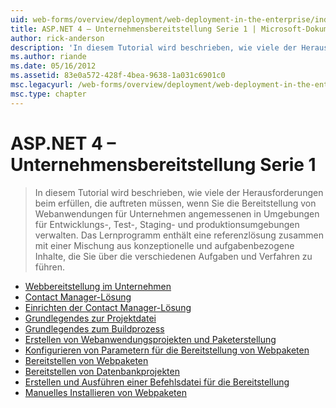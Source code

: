 ```yaml
---
uid: web-forms/overview/deployment/web-deployment-in-the-enterprise/index
title: ASP.NET 4 – Unternehmensbereitstellung Serie 1 | Microsoft-Dokumentation
author: rick-anderson
description: 'In diesem Tutorial wird beschrieben, wie viele der Herausforderungen beim erfüllen, die Sie bei der Verwaltung der Bereitstellung von unternehmensweite Webanwendungen Entwicklungskomponenten begegnen...'
ms.author: riande
ms.date: 05/16/2012
ms.assetid: 83e0a572-428f-4bea-9638-1a031c6901c0
msc.legacyurl: /web-forms/overview/deployment/web-deployment-in-the-enterprise
msc.type: chapter
---
```

<a name="aspnet-4---enterprise-deployment-series-1"></a>ASP.NET 4 – Unternehmensbereitstellung Serie 1
====================
> In diesem Tutorial wird beschrieben, wie viele der Herausforderungen beim erfüllen, die auftreten müssen, wenn Sie die Bereitstellung von Webanwendungen für Unternehmen angemessenen in Umgebungen für Entwicklungs-, Test-, Staging- und produktionsumgebungen verwalten. Das Lernprogramm enthält eine referenzlösung zusammen mit einer Mischung aus konzeptionelle und aufgabenbezogene Inhalte, die Sie über die verschiedenen Aufgaben und Verfahren zu führen.


- [Webbereitstellung im Unternehmen](web-deployment-in-the-enterprise.md)
- [Contact Manager-Lösung](the-contact-manager-solution.md)
- [Einrichten der Contact Manager-Lösung](setting-up-the-contact-manager-solution.md)
- [Grundlegendes zur Projektdatei](understanding-the-project-file.md)
- [Grundlegendes zum Buildprozess](understanding-the-build-process.md)
- [Erstellen von Webanwendungsprojekten und Paketerstellung](building-and-packaging-web-application-projects.md)
- [Konfigurieren von Parametern für die Bereitstellung von Webpaketen](configuring-parameters-for-web-package-deployment.md)
- [Bereitstellen von Webpaketen](deploying-web-packages.md)
- [Bereitstellen von Datenbankprojekten](deploying-database-projects.md)
- [Erstellen und Ausführen einer Befehlsdatei für die Bereitstellung](creating-and-running-a-deployment-command-file.md)
- [Manuelles Installieren von Webpaketen](manually-installing-web-packages.md)
